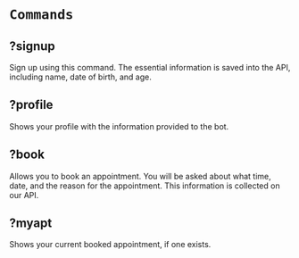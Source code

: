# ``Commands``

## ?signup
Sign up using this command. The essential information is saved into the API, including name, date of birth, and age.

## ?profile
Shows your profile with the information provided to the bot. 

## ?book
Allows you to book an appointment. You will be asked about what time, date, and the reason for the appointment. This information is collected on our API.

## ?myapt
Shows your current booked appointment, if one exists.
